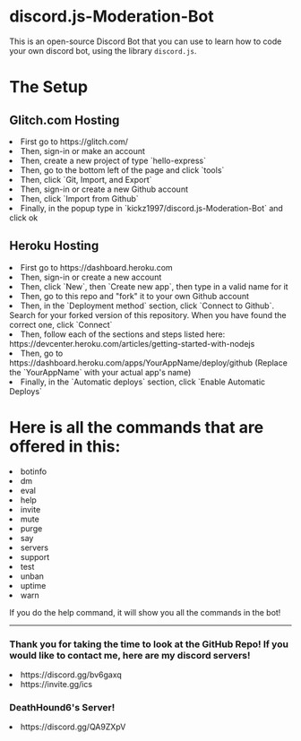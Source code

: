 # discord.js-Moderation-Bot

This is an open-source Discord Bot that you can use to learn how to code your own discord bot, using the library `discord.js`.

# The Setup

## Glitch.com Hosting
<li>First go to https://glitch.com/</li>
<li>Then, sign-in or make an account</li>
<li>Then, create a new project of type `hello-express`</li>
<li>Then, go to the bottom left of the page and click `tools`</li>
<li>Then, click  `Git, Import, and Export`</li>
<li>Then, sign-in or create a new Github account</li>
<li>Then, click `Import from Github`</li>
<li>Finally, in the popup type in `kickz1997/discord.js-Moderation-Bot` and click ok</li>

## Heroku Hosting
<li>First go to https://dashboard.heroku.com</li>
<li>Then, sign-in or create a new account</li>
<li>Then, click `New`, then `Create new app`, then type in a valid name for it</li>
<li>Then, go to this repo and "fork" it to your own Github account</li>
<li>Then, in the `Deployment method` section, click `Connect to Github`. Search for your forked version of this repository. When you have found the correct one, click `Connect`</li>
<li>Then, follow each of the sections and steps listed here: https://devcenter.heroku.com/articles/getting-started-with-nodejs</li>
<li>Then, go to https://dashboard.heroku.com/apps/YourAppName/deploy/github (Replace the `YourAppName` with your actual app's name)</li>
<li>Finally, in the `Automatic deploys` section, click `Enable Automatic Deploys`</li>

# Here is all the commands that are offered in this:
<li>botinfo</li>
<li>dm</li>
<li>eval</li>
<li>help</li>
<li>invite</li>
<li>mute</li>
<li>purge</li>
<li>say</li>
<li>servers</li>
<li>support</li>
<li>test</li>
<li>unban</li>
<li>uptime</li>
<li>warn</li>

If you do the help command, it will show you all the commands in the bot!

---------------------------
### Thank you for taking the time to look at the GitHub Repo! If you would like to contact me, here are my discord servers!
<li>https://discord.gg/bv6gaxq</li>
<li>https://invite.gg/ics</li>

### DeathHound6's Server!
<li>https://discord.gg/QA9ZXpV</li>
